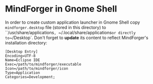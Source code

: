 # MindForger in Gnome Shell

In order to create custom application launcher in Gnome Shell copy 
`mindforger.desktop` file (stored in this directory) to ``/usr/share/applications`,
`~/.local/share/applications` or directly to `~/Desktop`. Don't forget
to **update** its content to reflect MindForger's installation directory:

```
[Desktop Entry]
Encoding=UTF-8
Name=Eclipse IDE
Exec=/path/to/mindforger/executable
Icon=/path/to/mindforger/icon
Type=Application
Categories=Development;
```
